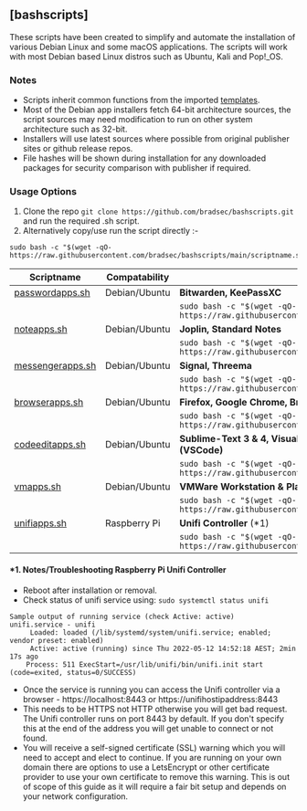 ## [bashscripts]
These scripts have been created to simplify and automate the installation of various Debian Linux and some macOS applications. The scripts will work with most Debian based Linux distros such as Ubuntu, Kali and Pop!_OS.

### Notes
* Scripts inherit common functions from the imported <a href="https://github.com/bradsec/bashscripts/tree/main/templates" target="_blank">templates</a>.  
* Most of the Debian app installers fetch 64-bit architecture sources, the script sources may need modification to run on other system architecture such as 32-bit.
* Installers will use latest sources where possible from original publisher sites or github release repos.  
* File hashes will be shown during installation for any downloaded packages for security comparison with publisher if required.

### Usage Options
1. Clone the repo `git clone https://github.com/bradsec/bashscripts.git` and run the required .sh script.
2. Alternatively copy/use run the script directly :- 
```
sudo bash -c "$(wget -qO- https://raw.githubusercontent.com/bradsec/bashscripts/main/scriptname.sh)"
```

Scriptname | Compatability | Applications
---|---|---
<a href="https://github.com/bradsec/bashscripts/tree/main/passwordapps.sh" target="_blank">passwordapps.sh</a> | Debian/Ubuntu | **Bitwarden, KeePassXC**
|||```sudo bash -c "$(wget -qO- https://raw.githubusercontent.com/bradsec/bashscripts/main/passwordapps.sh)"```
<a href="https://github.com/bradsec/bashscripts/tree/main/noteapps.sh" target="_blank">noteapps.sh</a> | Debian/Ubuntu | **Joplin, Standard Notes**
|||```sudo bash -c "$(wget -qO- https://raw.githubusercontent.com/bradsec/bashscripts/main/noteapps.sh)"```
<a href="https://github.com/bradsec/bashscripts/tree/main/messengerapps.sh" target="_blank">messengerapps.sh</a> | Debian/Ubuntu | **Signal, Threema**
|||```sudo bash -c "$(wget -qO- https://raw.githubusercontent.com/bradsec/bashscripts/main/messengerapps.sh)"```
<a href="https://github.com/bradsec/bashscripts/tree/main/browserapps.sh" target="_blank">browserapps.sh</a> | Debian/Ubuntu | **Firefox, Google Chrome, Brave, TOR Browser**
|||```sudo bash -c "$(wget -qO- https://raw.githubusercontent.com/bradsec/bashscripts/main/browserapps.sh)"```
<a href="https://github.com/bradsec/bashscripts/tree/main/codeeditapps.sh" target="_blank">codeeditapps.sh</a> | Debian/Ubuntu | **Sublime-Text 3 & 4, Visual Studio Codium, Microsoft Visual Studio Code (VSCode)**
|||```sudo bash -c "$(wget -qO- https://raw.githubusercontent.com/bradsec/bashscripts/main/codeeditapps.sh)"```
<a href="https://github.com/bradsec/bashscripts/tree/main/vmapps.sh" target="_blank">vmapps.sh</a> | Debian/Ubuntu | **VMWare Workstation & Player, Oracle VirtualBox**
|||```sudo bash -c "$(wget -qO- https://raw.githubusercontent.com/bradsec/bashscripts/main/vmapps.sh)"```
<a href="https://github.com/bradsec/bashscripts/tree/main/unifiapps.sh" target="_blank">unifiapps.sh</a> | Raspberry Pi | **Unifi Controller** (*1)
|||```sudo bash -c "$(wget -qO- https://raw.githubusercontent.com/bradsec/bashscripts/main/unifiapps.sh)"```



#### *1. Notes/Troubleshooting Raspberry Pi Unifi Controller

* Reboot after installation or removal.  
* Check status of unifi service using: `sudo systemctl status unifi`  
```terminal
Sample output of running service (check Active: active)
unifi.service - unifi
     Loaded: loaded (/lib/systemd/system/unifi.service; enabled; vendor preset: enabled)
     Active: active (running) since Thu 2022-05-12 14:52:18 AEST; 2min 17s ago
    Process: 511 ExecStart=/usr/lib/unifi/bin/unifi.init start (code=exited, status=0/SUCCESS)
```
* Once the service is running you can access the Unifi controller via a browser - https://localhost:8443 or https://unifihostipaddress:8443
* This needs to be HTTPS not HTTP otherwise you will get bad request. The Unifi controller runs on port 8443 by default. If you don't specify this at the end of the address you will get unable to connect or not found. 
* You will receive a self-signed certificate (SSL) warning which you will need to accept and elect to continue. If you are running on your own domain there are options to use a LetsEncrypt or other certificate provider to use your own certificate to remove this warning. This is out of scope of this guide as it will require a fair bit setup and depends on your network configuration.  

